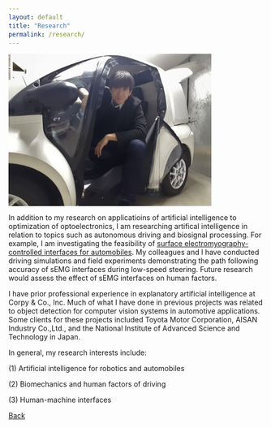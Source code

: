 ```yaml
---
layout: default
title: "Research"
permalink: /research/
---
```

<img class="research.jpg" align="center" width="400" src="https://raw.githubusercontent.com/azukipan/edricjohnnacpil/gh-pages/research.jpg">

In addition to my research on applicatioins of artificial intelligence to optimization of optoelectronics, I am researching artifical intelligence in relation to topics such as autonomous driving and biosignal processing. For example, I am investigating the feasibility of [surface electromyography-controlled interfaces for automobiles](https://www.researchgate.net/profile/Edric-John-Nacpil). My colleagues and I have conducted driving simulations and field experiments demonstrating the path following accuracy of sEMG interfaces during low-speed steering. Future research would assess the effect of sEMG interfaces on human factors. 

I have prior professional experience in explanatory artificial intelligence at Corpy & Co., Inc. Much of what I have done in previous projects was related to object detection for computer vision systems in automotive applications. Some clients for these projects included Toyota Motor Corporation, AISAN Industry Co.,Ltd., and the National Institute of Advanced Science and Technology in Japan.

In general, my research interests include: 

(1) Artificial intelligence for robotics and automobiles  

(2) Biomechanics and human factors of driving

(3) Human-machine interfaces

[Back](https://azukipan.github.io/edricjohnnacpil/)
